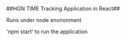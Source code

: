 ##HGN TIME Tracking Application in React##

Runs under node environment

'npm start' to run the application